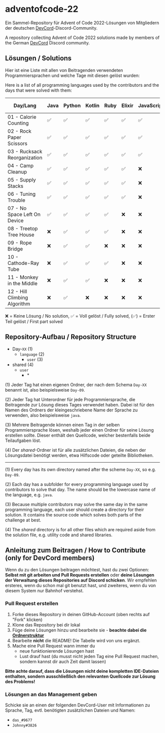 # adventofcode-22

Ein Sammel-Repository für Advent of Code 2022-Lösungen von Mitgliedern der deutschen [DevCord](https://discord.gg/tNMq2K4)-Discord-Community.

A repository collecting Advent of Code 2022 solutions made by members of the German [DevCord](https://discord.gg/tNMq2K4) Discord community.

## Lösungen / Solutions

Hier ist eine Liste mit allen von Beitragenden verwendeten Programmiersprachen und welche Tage mit diesen gelöst wurden:

Here is a list of all programming languages used by the contributors and the days that were solved with them:

| Day/Lang                     | Java | Python | Kotlin | Ruby | Elixir | JavaScript | Perl | C  | Clojure | Haskell | Nim | C# | Scala | C++ | Go | Groovy | Rust | BQN | T-SQL | TypeScript | Bash |
|------------------------------|------|--------|--------|------|--------|------------|------|----|---------|---------|-----|----|-------|-----|----|--------|------|-----|-------|------------|------|
| 01 - Calorie Counting        | ✅   | ✅     | ✅     | ✅   | ✅     | ✅         | ✅   | ✅ | ✅      | ✅      | ✅  | ✅ | ✅    | ✅  | ✅ | ✅     | ✅   | ✅  | ✅    | ✅         | ✅   |
| 02 - Rock Paper Scissors     | ✅   | ✅     | ✅     | ✅   | ✅     | ✅         | ✅   | ✅ | ❌      | ✅      | ✅  | ✅ | ✅    | ✅  | ✅ | ✅     | ✅   | ✅  | ❌    | ✅         | ✅   |
| 03 - Rucksack Reorganization | ✅   | ✅     | ✅     | ✅   | ✅     | ✅         | ✅   | ✅ | ❌      | ✅      | ✅  | ❌ | ✅    | ✅  | ✅ | ✅     | ✅   | ✅  | ❌    | ✅         | ✅   |
| 04 - Camp Cleanup            | ✅   | ✅     | ✅     | ✅   | ✅     | ❌         | ✅   | ✅ | ✅      | ✅      | ✅  | ❌ | ❌    | ✅  | ✅ | ✅     | ✅   | ✅  | ❌    | ✅         | ✅   |
| 05 - Supply Stacks           | ✅   | ✅     | ✅     | ✅   | ✅     | ❌         | ✅   | ✅ | ✅      | ❌      | ✅  | ❌ | ❌    | ✅  | ✅ | ✅     | ✅   | ❌  | ❌    | ❌         | ✅   |
| 06 - Tuning Trouble          | ✅   | ✅     | ✅     | ✅   | ✅     | ❌         | ✅   | ✅ | ❌      | ❌      | ✅  | ❌ | ❌    | ✅  | ✅ | ✅     | ✅   | ✅  | ❌    | ✅         | ❌   |
| 07 - No Space Left On Device | ✅   | ✅     | ✅     | ✅   | ❌     | ❌         | ✅   | ✅ | ✅      | ❌      | ✅  | ❌ | ❌    | ❌  | ✅ | ✅     | ✅   | ❌  | ❌    | ❌         | ❌   |
| 08 - Treetop Tree House      | ❌   | ✅     | ✅     | ✅   | ❌     | ❌         | ✅   | ✅ | ❌      | ❌      | ✅  | ❌ | ❌    | ❌  | ❌ | ✅     | ✅   | ✅  | ❌    | ❌         | ❌   |
| 09 - Rope Bridge             | ❌   | ✅     | ✅     | ❌   | ❌     | ❌         | ❌   | ✅ | ❌      | ❌      | ✅  | ❌ | ❌    | ❌  | ❌ | ✅     | ❌   | ✅  | ❌    | ❌         | ❌   |
| 10 - Cathode-Ray Tube        | ❌   | ✅     | ✅     | ✅   | ❌     | ❌         | ❌   | ✅ | ❌      | ❌      | ✅  | ❌ | ❌    | ❌  | ❌ | ❌     | ✅   | ✅  | ❌    | ❌         | ❌   |
| 11 - Monkey in the Middle    | ❌   | ✅     | ✅     | ❌   | ❌     | ❌         | ❌   | ✅ | ✅      | ❌      | ❌  | ❌ | ❌    | ❌  | ❌ | ❌     | ❌   | ❌  | ❌    | ❌         | ❌   |
| 12 - Hill Climbing Algorithm | ❌   | ✅     | ❌     | ❌   | ❌     | ❌         | ❌   | ✅ | ❌      | ❌      | ❌  | ❌ | ❌    | ❌  | ❌ | ❌     | ❌   | ❌  | ❌    | ❌         | ❌   |


❌   = Keine Lösung / No solution,
✅   = Voll gelöst / Fully solved,
(✅) = Erster Teil gelöst / First part solved

## Repository-Aufbau / Repository Structure
- Day-`XX`       (1) 
  - `language`        (2)
    - `user`    (3)
- shared        (4)
  - `user`
    - \*    

(1) Jeder Tag hat einen eigenen Ordner, der nach dem Schema `Day-XX` benannt ist, also beispielsweise `Day-09`.

(2) Jeder Tag hat Unterordner für jede Programmiersprache, die Beitragende zur Lösung dieses Tages verwendet haben. Dabei ist für den Namen des Ordners der kleingeschriebene Name der Sprache zu verwenden, also beispielsweise `java`.

(3) Mehrere Beitragende können einen Tag in der selben Programmiersprache lösen, weshalb jeder einen Ordner für seine Lösung erstellen sollte. Dieser enthält den Quellcode, welcher bestenfalls beide Teilaufgaben löst.

(4) Der *shared*-Ordner ist für alle zusätzlichen Dateien, die neben der Lösungsdatei benötigt werden, etwa Hilfscode oder geteilte Bibliotheken.

---

(1) Every day has its own directory named after the scheme `Day-XX`, so e.g. `Day-09`.

(2) Each day has a subfolder for every programming language used by contributors to solve that day. The name should be the lowercase name of the language, e.g. `java`. 

(3) Because multiple contributors may solve the same day in the same programming language, each user should create a directory for their solution. It contains the source code which solves both parts of the challenge at best.

(4) The *shared* directory is for all other files which are required aside from the solution file, e.g. utility code and shared libraries.

## Anleitung zum Beitragen / How to Contribute (only for DevCord members)
Wenn du zu den Lösungen beitragen möchtest, hast du zwei Optionen: **Selbst mit git arbeiten und Pull Requests erstellen** oder **deine Lösungen der Verwaltung dieses Repositories auf Discord schicken**. Wir empfehlen ersteres, wenn du schon mal git benutzt hast, und zweiteres, wenn du von diesem System nur Bahnhof verstehst.

### Pull Request erstellen

1. Forke dieses Repository in deinen GitHub-Account (oben rechts auf "Fork" klicken)
2. Klone das Repository bei dir lokal
3. Füge deine Lösungen hinzu und bearbeite sie - **beachte dabei die [Ordnerstruktur](#repository-aufbau--repository-structure)**
4. Bearbeite **nicht** die README! Die Tabelle wird von uns ergänzt.
5. Mache eine Pull Request wann immer du
   - neue funktionierende Lösungen hast
   - Lust drauf hast (du musst nicht jeden Tag eine Pull Request machen, sondern kannst dir auch Zeit damit lassen)

**Bitte achte darauf, dass die Lösungen nicht deine kompletten IDE-Dateien enthalten, sondern ausschließlich den relevanten Quellcode zur Lösung des Problems!**

### Lösungen an das Management geben
Schicke sie an einen der folgenden DevCord-User mit Informationen zu Sprache, Tag, evtl. benötigten zusätzlichen Dateien und Namen:
   - `das_#9677`
   - `Johnny#3826`
   
